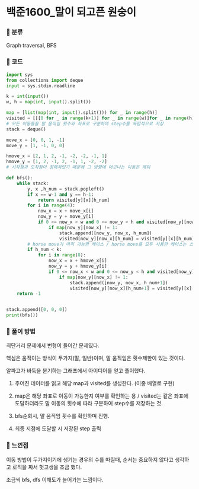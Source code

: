 # 백준1600\_말이 되고픈 원숭이

### &#127822; 분류

Graph traversal, BFS

### &#127822; 코드

```python
import sys
from collections import deque
input = sys.stdin.readline

k = int(input())
w, h = map(int, input().split())

map = [list(map(int, input().split())) for _ in range(h)]
visited = [[[0 for _ in range(k+1)] for _ in range(w)]for _ in range(h)]
# 모든 이동들을 말 움직임 횟수와 좌표로 구분하여 step수를 독립적으로 저장
stack = deque()

move_x = [0, 0, 1, -1]
move_y = [1, -1, 0, 0]

hmove_x = [2, 1, 2, -1, -2, -2, -1, 1]
hmove_y = [1, 2, -1, 2, -1, 1, -2, -2]
# 시작점과 도착점이 정해져있기 때문에 그 방향에 어긋나는 이동은 제외

def bfs():
    while stack:
        y, x ,h_num = stack.popleft()
        if x == w-1 and y == h-1:
            return visited[y][x][h_num]
        for i in range(4):
            now_x = x + move_x[i]
            now_y = y + move_y[i]
            if 0 <= now_x < w and 0 <= now_y < h and visited[now_y][now_x][h_num] == 0:
                if map[now_y][now_x] != 1:
                    stack.append([now_y, now_x, h_num])
                    visited[now_y][now_x][h_num] = visited[y][x][h_num]+1
        # horse move가 아직 가능한 케이스 / horse move를 모두 사용한 케이스는 스킵
        if h_num < k:
            for i in range(8):
                now_x = x + hmove_x[i]
                now_y = y + hmove_y[i]
                if 0 <= now_x < w and 0 <= now_y < h and visited[now_y][now_x][h_num+1] == 0:
                    if map[now_y][now_x] != 1:
                        stack.append([now_y, now_x, h_num+1])
                        visited[now_y][now_x][h_num+1] = visited[y][x][h_num] + 1
    return -1


stack.append([0, 0, 0])
print(bfs())
```

### &#127822; 풀이 방법

최단거리 문제에서 변형이 들어간 문제였다.

핵심은 움직이는 방식이 두가지(말, 일반)이며, 말 움직임은 횟수제한이 있는 것이다.

알파고가 바둑을 분기하는 그래프에서 아이디어를 얻고 풀이했다.

1. 주어진 데이터를 읽고 해당 map과 visited를 생성한다. (이중 배열로 구현)

2. map은 해당 좌표로 이동이 가능한지 여부를 확인하는 용 / visited는 같은 좌표에 도달하더라도 말 이동의 횟수에 따라 구분하여 step수를 저장하는 것.

3. bfs순회시, 말 움직임 횟수를 확인하며 진행.

4. 최종 지점에 도달할 시 저장된 step 출력

### &#127822; 느낀점

이동 방법이 두가지이기에 생기는 경우의 수를 따질때, 순서는 중요하지 않다고 생각하고 로직을 짜서 헛고생을 조금 했다.

조금씩 bfs, dfs 이해도가 늘어가는 느낌이다.